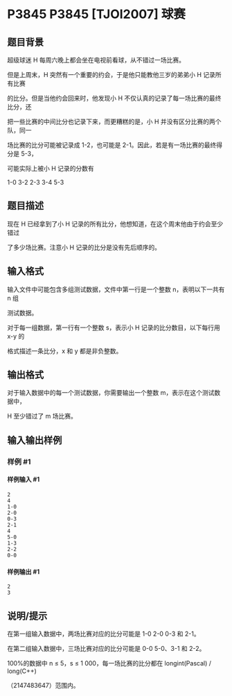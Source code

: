 # P3845 P3845 [TJOI2007] 球赛

## 题目背景

超级球迷 H 每周六晚上都会坐在电视前看球，从不错过一场比赛。

但是上周末，H 突然有一个重要的约会，于是他只能教他三岁的弟弟小 H 记录所有比赛

的比分。但是当他约会回来时，他发现小 H 不仅认真的记录了每一场比赛的最终比分，还

把一些比赛的中间比分也记录下来，而更糟糕的是，小 H 并没有区分比赛的两个队，同一

场比赛的比分可能被记录成 1-2，也可能是 2-1。因此，若是有一场比赛的最终得分是 5-3，

可能实际上被小 H 记录的分数有

1-0 3-2 2-3 3-4 5-3


## 题目描述

现在 H 已经拿到了小 H 记录的所有比分，他想知道，在这个周末他由于约会至少错过

了多少场比赛。注意小 H 记录的比分是没有先后顺序的。


## 输入格式

输入文件中可能包含多组测试数据，文件中第一行是一个整数 n，表明以下一共有 n 组

测试数据。

对于每一组数据，第一行有一个整数 s，表示小 H 记录的比分数目，以下每行用 x-y 的

格式描述一条比分，x 和 y 都是非负整数。


## 输出格式

对于输入数据中的每一个测试数据，你需要输出一个整数 m，表示在这个测试数据中，

H 至少错过了 m 场比赛。


## 输入输出样例

### 样例 #1

#### 样例输入 #1

```
2
4
1-0
2-0
0-3
2-1
4
5-0
1-3
2-2
0-0
```

#### 样例输出 #1

```
2
3
```

## 说明/提示

在第一组输入数据中，两场比赛对应的比分可能是 1-0 2-0 0-3 和 2-1。

在第二组输入数据中，三场比赛对应的比分可能是 0-0 5-0、3-1 和 2-2。

100%的数据中 n ≤ 5，s ≤ 1 000，每一场比赛的比分都在 longint(Pascal) / long(C++)

（2147483647）范围内。

